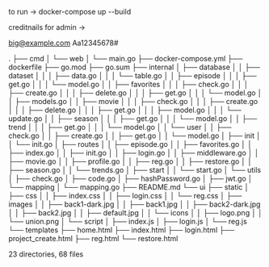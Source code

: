 to run -> docker-compose up --build


creditnails for admin -> 

big@example.com
Aa12345678#



.
├── cmd
│   └── web
│       └── main.go
├── docker-compose.yml
├── dockerfile
├── go.mod
├── go.sum
├── internal
│   ├── database
│   │   ├── dataset
│   │   │   ├── data.go
│   │   │   └── table.go
│   │   ├── episode
│   │   │   ├── get.go
│   │   │   └── model.go
│   │   ├── favorites
│   │   │   ├── check.go
│   │   │   ├── create.go
│   │   │   ├── delete.go
│   │   │   ├── get.go
│   │   │   └── model.go
│   │   ├── models.go
│   │   ├── movie
│   │   │   ├── check.go
│   │   │   ├── create.go
│   │   │   ├── delete.go
│   │   │   ├── get.go
│   │   │   ├── model.go
│   │   │   └── update.go
│   │   ├── season
│   │   │   ├── get.go
│   │   │   └── model.go
│   │   ├── trend
│   │   │   ├── get.go
│   │   │   └── model.go
│   │   └── user
│   │       ├── check.go
│   │       ├── create.go
│   │       ├── get.go
│   │       └── model.go
│   ├── init
│   │   └── init.go
│   ├── routes
│   │   ├── episode.go
│   │   ├── favorites.go
│   │   ├── index.go
│   │   ├── init.go
│   │   ├── login.go
│   │   ├── middleware.go
│   │   ├── movie.go
│   │   ├── profile.go
│   │   ├── reg.go
│   │   ├── restore.go
│   │   ├── season.go
│   │   └── trends.go
│   ├── start
│   │   └── start.go
│   └── utils
│       ├── check.go
│       ├── code.go
│       ├── hashPassword.go
│       ├── jwt.go
│       └── mapping
│           └── mapping.go
├── README.md
└── ui
    ├── static
    │   ├── css
    │   │   ├── index.css
    │   │   ├── login.css
    │   │   └── reg.css
    │   ├── images
    │   │   ├── back1-dark.jpg
    │   │   ├── back1.jpg
    │   │   ├── back2-dark.jpg
    │   │   ├── back2.jpg
    │   │   ├── default.jpg
    │   │   └── icons
    │   │       ├── logo.png
    │   │       └── union.png
    │   └── script
    │       ├── index.js
    │       ├── login.js
    │       └── reg.js
    └── templates
        ├── home.html
        ├── index.html
        ├── login.html
        ├── project_create.html
        ├── reg.html
        └── restore.html

23 directories, 68 files